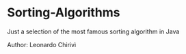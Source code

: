 # Sorting-Algorithms

 Just a selection of the most famous sorting algorithm in Java

 Author: Leonardo Chirivì
